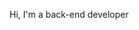 <p>Hi, I'm a back-end developer<p/>
<link rel="stylesheet" href="file:///C:/Users/user/Downloads/MicrosoftWindows.Client.CBS_cw5n1h2txyewy!InputApp/MuaKissGIF.gif">
